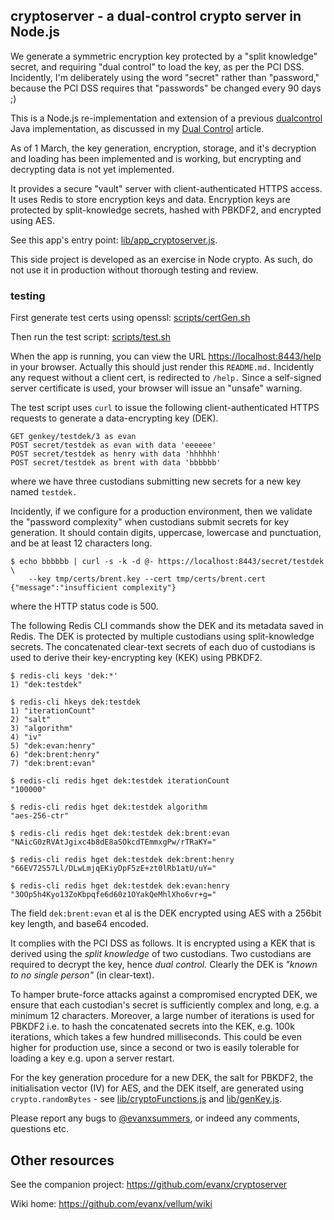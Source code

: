 ## cryptoserver - a dual-control crypto server in Node.js

We generate a symmetric encryption key protected by a "split knowledge" secret, and requiring "dual control" to load the key, as per the PCI DSS. Incidently, I'm deliberately using the word "secret" rather than "password," because the PCI DSS requires that "passwords" be changed every 90 days ;)

This is a Node.js re-implementation and extension of a previous <a href="https://github.com/evanx/dualcontrol">dualcontrol</a> Java implementation, as discussed in my <a href="https://github.com/evanx/vellum/wiki/DualControl">Dual Control</a> article. 

As of 1 March, the key generation, encryption, storage, and it's decryption and loading has been implemented and is working, but encrypting and decrypting data is not yet implemented.

It provides a secure "vault" server with client-authenticated HTTPS access. It uses Redis to store encryption keys and data. Encryption keys are protected by split-knowledge secrets, hashed with PBKDF2, and encrypted using AES.

See this app's entry point: <a href="https://github.com/evanx/cryptoserver/blob/master/lib/app_cryptoserver.js">lib/app_cryptoserver.js</a>.

This side project is developed as an exercise in Node crypto. As such, do not use it in production without thorough testing and review.


### testing 

First generate test certs using openssl: [scripts/certGen.sh](https://github.com/evanx/cryptoserver/blob/master/scripts/certGen.sh)

Then run the test script: [scripts/test.sh](https://github.com/evanx/cryptoserver/blob/master/scripts/test.sh)

When the app is running, you can view the URL <a href="https://localhost:8443/help">https://localhost:8443/help</a> in your browser. Actually this should just render this `README.md.` Incidently any request without a client cert, is redirected to `/help.` Since a self-signed server certificate is used, your browser will issue an "unsafe" warning.

The test script uses `curl` to issue the following client-authenticated HTTPS requests to generate a data-encrypting key (DEK).

```shell
GET genkey/testdek/3 as evan
POST secret/testdek as evan with data 'eeeeee'
POST secret/testdek as henry with data 'hhhhhh'
POST secret/testdek as brent with data 'bbbbbb'
```

where we have three custodians submitting new secrets for a new key named `testdek.`

Incidently, if we configure for a production environment, then we validate the "password complexity" when custodians submit secrets for key generation. It should contain digits, uppercase, lowercase and punctuation, and be at least 12 characters long.

```shell
$ echo bbbbbb | curl -s -k -d @- https://localhost:8443/secret/testdek \
    --key tmp/certs/brent.key --cert tmp/certs/brent.cert
{"message":"insufficient complexity"}
```
where the HTTP status code is 500. 

The following Redis CLI commands show the DEK and its metadata saved in Redis. The DEK is protected by multiple custodians using split-knowledge secrets. The concatenated clear-text secrets of each duo of custodians is used to derive their key-encrypting key (KEK) using PBKDF2.

```shell
$ redis-cli keys 'dek:*'
1) "dek:testdek"

$ redis-cli hkeys dek:testdek
1) "iterationCount"
2) "salt"
3) "algorithm"
4) "iv"
5) "dek:evan:henry"
6) "dek:brent:henry"
7) "dek:brent:evan"

$ redis-cli redis hget dek:testdek iterationCount
"100000"

$ redis-cli redis hget dek:testdek algorithm
"aes-256-ctr"

$ redis-cli redis hget dek:testdek dek:brent:evan
"NAicG0zRVAtJgixc4b8dE8aSOkcdTEmmxgPw/rTRaKY="

$ redis-cli redis hget dek:testdek dek:brent:henry
"66EV72S57Ll/DLwLmjqEKiyDpF5zE+zt0lRb1atU/uY="

$ redis-cli redis hget dek:testdek dek:evan:henry
"3OOp5h4Kyo13ZoKbpqfe6d60z1OYakQeMhlXho6vr+g="
```

The field `dek:brent:evan` et al is the DEK encrypted using AES with a 256bit key length, and base64 encoded.

It complies with the PCI DSS as follows. It is encrypted using a KEK that is derived using the <i>split knowledge</i> of two custodians. Two custodians are required to decrypt the key, hence <i>dual control.</i> Clearly the DEK is <i>"known to no single person"</i> (in clear-text). 

To hamper brute-force attacks against a compromised encrypted DEK, we ensure that each custodian's secret is sufficiently complex and long, e.g. a minimum 12 characters. Moreover, a large number of iterations is used for PBKDF2 i.e. to hash the concatenated secrets into the KEK, e.g. 100k iterations, which takes a few hundred milliseconds. This could be even higher for production use, since a second or two is easily tolerable for loading a key e.g. upon a server restart.

For the key generation procedure for a new DEK, the salt for PBKDF2, the initialisation vector (IV) for AES, and the DEK itself, are generated using `crypto.randomBytes` - see 
[lib/cryptoFunctions.js](https://github.com/evanx/cryptoserver/blob/master/lib/cryptoFunctions.js) and 
[lib/genKey.js](https://github.com/evanx/cryptoserver/blob/master/lib/genKey.js).

Please report any bugs to <a href="https://twitter.com/evanxsummers">@evanxsummers</a>, or indeed any comments, questions etc.


## Other resources

See the companion project: https://github.com/evanx/cryptoserver

Wiki home: https://github.com/evanx/vellum/wiki



